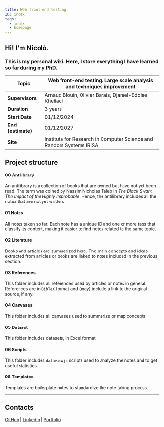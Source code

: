 ```yaml
---
title: Web front-end testing
ID: index
tags:
  - index
  - homepage
---
```

## Hi! I'm Nicolò.
### This is my personal wiki. Here, I store everything I have learned so far during my PhD.

| **Topic**          | Web front-end testing. Large scale analysis and techniques improvement |
| ------------------ | ---------------------------------------------------------------------- |
| **Supervisors**    | Arnaud Blouin, Olivier Barais, Djamel-Eddine Khelladi                  |
| **Duration**       | 3 years                                                                |
| **Start Date**     | 01/12/2024                                                             |
| **End (estimate)** | 01/12/2027                                                             |
| **Site**           | Institute for Research in Computer Science and Random Systems IRISA    |
## Project structure

#### 00 Antilibrary
An antilibrary is a collection of books that are owned but have not yet been read. The term was coined by Nassim Nicholas Taleb in *The Black Swan: The Impact of the Highly Improbable*. Hence, the antilibrary includes all the notes that are not yet written.
#### 01 Notes
All notes taken so far. Each note has a unique ID and one or more tags that classify its content, making it easier to find notes related to the same topic.
#### 02 Literature
Books and articles are summarized here. The main concepts and ideas extracted from articles or books are linked to notes included in the previous section.
#### 03 References
This folder includes all references used by articles or notes in general. References are in `BibTeX` format and (may) include a link to the original source, if any.
#### 04 Canvases
This folder includes all canvases used to summarize or map concepts
#### 05 Dataset
This folder includes datasets, in Excel format
#### 06 Scripts
This folder includes `dataviewjs` scripts used to analyze the notes and to get useful statistics
#### 98 Templates
Templates are boilerplate notes to standardize the note taking process.


---
## Contacts

[GitHub](https://github.com/NicoloCavalli95horses) | [LinkedIn](https://www.linkedin.com/in/nicolo-cavalli/) | [Portfolio](https://nicolocavalli.com/)
